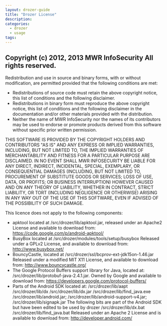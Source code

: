 ```yaml
---
layout: drozer-guide
title: "Drozer License"
description: 
categories:
  - drozer
  - usage
tags:
---
```


## Copyright (c) 2012, 2013 MWR InfoSecurity All rights reserved.

Redistribution and use in source and binary forms, with or without
modification, are permitted provided that the following conditions are met:

* Redistributions of source code must retain the above copyright
  notice, this list of conditions and the following disclaimer.
* Redistributions in binary form must reproduce the above copyright
  notice, this list of conditions and the following disclaimer in the
  documentation and/or other materials provided with the distribution.
* Neither the name of MWR InfoSecurity nor the names of its contributors
  may be used to endorse or promote products derived from this software
  without specific prior written permission.

THIS SOFTWARE IS PROVIDED BY THE COPYRIGHT HOLDERS AND CONTRIBUTORS "AS IS" AND
ANY EXPRESS OR IMPLIED WARRANTIES, INCLUDING, BUT NOT LIMITED TO, THE IMPLIED
WARRANTIES OF MERCHANTABILITY AND FITNESS FOR A PARTICULAR PURPOSE ARE
DISCLAIMED. IN NO EVENT SHALL MWR INFOSECURITY BE LIABLE FOR ANY
DIRECT, INDIRECT, INCIDENTAL, SPECIAL, EXEMPLARY, OR CONSEQUENTIAL DAMAGES
(INCLUDING, BUT NOT LIMITED TO, PROCUREMENT OF SUBSTITUTE GOODS OR SERVICES;
LOSS OF USE, DATA, OR PROFITS; OR BUSINESS INTERRUPTION) HOWEVER CAUSED AND
ON ANY THEORY OF LIABILITY, WHETHER IN CONTRACT, STRICT LIABILITY, OR TORT
(INCLUDING NEGLIGENCE OR OTHERWISE) ARISING IN ANY WAY OUT OF THE USE OF THIS
SOFTWARE, EVEN IF ADVISED OF THE POSSIBILITY OF SUCH DAMAGE.


This licence does not apply to the following components:

 - apktool located at /src/drozer/lib/apktool.jar, released under an Apache2
   License and available to download from: https://code.google.com/p/android-apktool/
 - BusyBox located at /src/drozer/modules/tools/setup/busybox
   Released under a GPLv2 License, and available to download from: http://www.busybox.net/
 - BouncyCastle, located at /src/drozer/ssl/bcprov-ext-jdk15on-1.46.jar
   Released under a modified MIT X11 License, and available to download
   from: http://www.bouncycastle.org/
 - The Google Protocol Buffers support library for Java, located at:
   /src/drozer/lib/protobuf-java-2.4.1.jar. Owned by Google and available to
   download from: https://developers.google.com/protocol-buffers/
 - Parts of the Android SDK located at:
     /src/drozer/lib/aapt
     /src/drozer/lib/dx
     /src/drozer/lib/dx.jar
     /src/drozer/lib/find_java.exe
     /src/drozer/lib/android.jar;
     /src/drozer/lib/android-support-v4.jar;
     /src/drozer/lib/signapk.jar
    The following bits are part of the Android SDK but have been edited to be used by drozer
     /src/drozer/lib/dx.bat
     /src/drozer/lib/find_java.bat
    Released under an Apache 2 License and is available to download from: http://developer.android.com/

